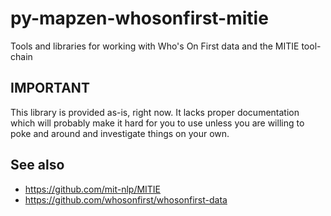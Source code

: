 # py-mapzen-whosonfirst-mitie

Tools and libraries for working with Who's On First data and the MITIE tool-chain

## IMPORTANT

This library is provided as-is, right now. It lacks proper
documentation which will probably make it hard for you to use unless
you are willing to poke and around and investigate things on your
own.

## See also

* https://github.com/mit-nlp/MITIE
* https://github.com/whosonfirst/whosonfirst-data